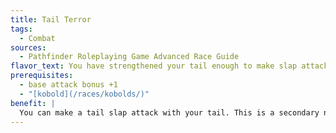 ```yaml
---
title: Tail Terror
tags:
  - Combat
sources:
  - Pathfinder Roleplaying Game Advanced Race Guide
flavor_text: You have strengthened your tail enough to make slap attacks with it.
prerequisites:
  - base attack bonus +1
  - "[kobold](/races/kobolds/)"
benefit: |
  You can make a tail slap attack with your tail. This is a secondary natural attack that deals 1d4 points of bludgeoning damage. Furthermore, you can augment your tail slap attack with a kobold tail attachment. For the purpose of weapon feats, you are considered proficient with all kobold tail attachments.
---
```



